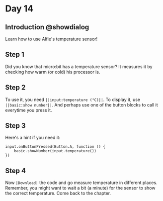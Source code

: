 # Day 14

## Introduction @showdialog

Learn how to use Alfie's temperature sensor!

## Step 1

Did you know that micro:bit has a temperature sensor? It measures it by checking how warm (or cold) his processor is.

## Step 2

To use it, you need ``||input:temperature (°C)||``. To display it, use ``||basic:show number||``.
And perhaps use one of the button blocks to call it everytime you press it.

## Step 3

Here's a hint if you need it:

```block
input.onButtonPressed(Button.A, function () {
    basic.showNumber(input.temperature())
})
```

## Step 4

Now ``|Download|`` the code and go measure temperature in different places. Remember, you might want to wait a bit (a minute) for the sensor to show the correct temperature. Come back to the chapter.